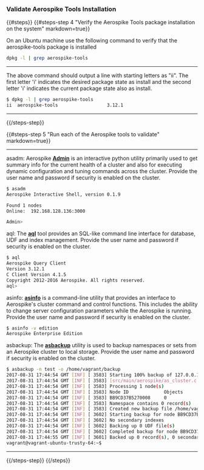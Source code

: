 <a name="validate"></a>
### Validate Aerospike Tools Installation

{{#steps}}
{{#steps-step 4 "Verify the Aerospike Tools package installation on the system" markdown=true}}

On an Ubuntu machine use the following command to verify that the aerospike-tools package is installed

```bash
dpkg -l | grep aerospike-tools
```

---
The above command should output a line with starting letters as "ii". The first letter 'i' indicates the desired package state as install and the second letter 'i' indicates the current package state also as install.
```bash
$ dpkg -l | grep aerospike-tools
ii  aerospike-tools                  3.12.1                              amd64        Aerospike server tools.
``` 
---
{{/steps-step}}

{{#steps-step 5 "Run each of the Aerospike tools to validate" markdown=true}}

---
asadm: Aerospike **[Admin](/docs/tools/asadm)** is an interactive python utility primarily used to get summary info for the current health of a cluster and also for executing dynamic configuration and tuning commands across the cluster. Provide the user name and password if security is enabled on the cluster.
```bash
$ asadm
Aerospike Interactive Shell, version 0.1.9

Found 1 nodes
Online:  192.168.128.136:3000

Admin> 

```
aql: The **[aql](/docs/tools/aql)** tool provides an SQL-like command line interface for database, UDF and index management. Provide the user name and password if security is enabled on the cluster.
```bash
$ aql
Aerospike Query Client
Version 3.12.1
C Client Version 4.1.5
Copyright 2012-2016 Aerospike. All rights reserved.
aql> 
```
asinfo: **[asinfo](/docs/tools/asinfo)** is a command-line utility that provides an interface to Aerospike's cluster command and control functions. This includes the ability to change server configuration parameters while the Aerospike is running. Provide the user name and password if security is enabled on the cluster.
```bash
$ asinfo -v edition
Aerospike Enterprise Edition
```
asbackup: The **[asbackup](https://www.aerospike.com/docs/tools/backup/asbackup.html)** utility is used to backup namespaces or sets from an Aerospike cluster to local storage. Provide the user name and password if security is enabled on the cluster.
```bash
$ asbackup -n test -o /home/vagrant/backup
2017-08-31 17:44:54 GMT [INF] [ 3583] Starting 100% backup of 127.0.0.1 (namespace: test, set: [all], bins: [all], after: [none], before: [none]) to /home/vagrant/backup
2017-08-31 17:44:54 GMT [INF] [ 3583] [src/main/aerospike/as_cluster.c:106][as_cluster_add_nodes_copy] Add node BB9CD37B5270008 127.0.0.1:3000
2017-08-31 17:44:54 GMT [INF] [ 3583] Processing 1 node(s)
2017-08-31 17:44:54 GMT [INF] [ 3583] Node ID             Objects        Replication    
2017-08-31 17:44:54 GMT [INF] [ 3583] BB9CD37B5270008     0              1              
2017-08-31 17:44:54 GMT [INF] [ 3583] Namespace contains 0 record(s)
2017-08-31 17:44:54 GMT [INF] [ 3583] Created new backup file /home/vagrant/backup
2017-08-31 17:44:54 GMT [INF] [ 3602] Starting backup for node BB9CD37B5270008
2017-08-31 17:44:54 GMT [INF] [ 3602] No secondary indexes
2017-08-31 17:44:54 GMT [INF] [ 3602] Backing up 0 UDF file(s)
2017-08-31 17:44:54 GMT [INF] [ 3602] Completed backup for node BB9CD37B5270008, records: 0, size: 42 (~0 B/rec)
2017-08-31 17:44:55 GMT [INF] [ 3601] Backed up 0 record(s), 0 secondary index(es), 0 UDF file(s) from 1 node(s), 42 byte(s) in total (~0 B/rec)
vagrant@vagrant-ubuntu-trusty-64:~$ 

```
---
{{/steps-step}}
{{/steps}}
